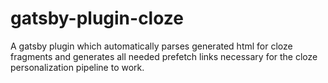 # gatsby-plugin-cloze

A gatsby plugin which automatically parses generated html for cloze fragments and generates all needed prefetch links necessary for the cloze personalization pipeline to work.